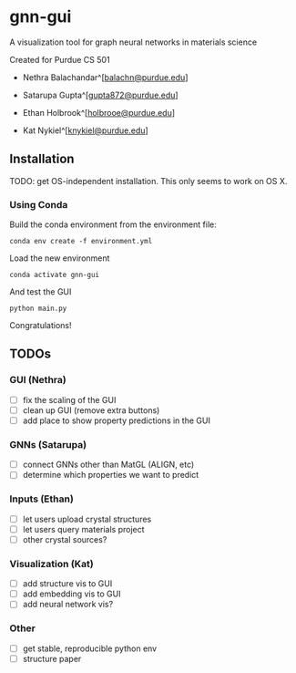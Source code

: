 # gnn-gui

A visualization tool for graph neural networks in materials science

Created for Purdue CS 501

- Nethra Balachandar^[balachn@purdue.edu]

- Satarupa Gupta^[gupta872@purdue.edu]

- Ethan Holbrook^[holbrooe@purdue.edu]

- Kat Nykiel^[knykiel@purdue.edu]

## Installation

TODO: get OS-independent installation. This only seems to work on OS X.

### Using Conda

Build the conda environment from the environment file:

```conda env create -f environment.yml```

Load the new environment

``` conda activate gnn-gui ```

And test the GUI

```python main.py```

Congratulations!

## TODOs

### GUI (Nethra)

- [ ] fix the scaling of the GUI
- [ ] clean up GUI (remove extra buttons)
- [ ] add place to show property predictions in the GUI

### GNNs (Satarupa)

- [ ] connect GNNs other than MatGL (ALIGN, etc)
- [ ] determine which properties we want to predict

### Inputs (Ethan)

- [ ] let users upload crystal structures
- [ ] let users query materials project
- [ ] other crystal sources?

### Visualization (Kat)

- [ ] add structure vis to GUI
- [ ] add embedding vis to GUI
- [ ] add neural network vis?

### Other

- [ ] get stable, reproducible python env
- [ ] structure paper